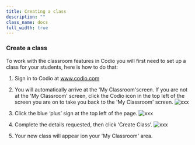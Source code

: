 ```yaml
---
title: Creating a class
description: ""
class_name: docs
full_width: true
---
```

### Create a class
To work with the classroom features in Codio you will first need to set up a class for your students, here is how to do that:

1. Sign in to Codio at www.codio.com 

1. You will automatically arrive at the 'My Classroom'screen. If you are not at the 'My Classroom' screen, click the Codio icon in the top left of the screen you are on to take you back to the 'My Classroom' screen.
![xxx](/img/docs/xxxx.png)

1. Click the blue ‘plus’ sign at the top left of the page.
![xxx](/img/docs/xxxx.png)

1. Complete the details requested, then click ‘Create Class’.
![xxx](/img/docs/xxxx.png)

1. Your new class will appear ion your 'My Classroom' area.
